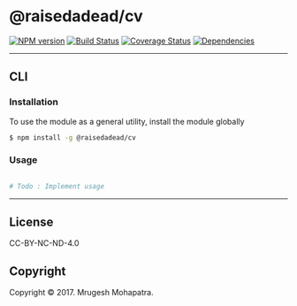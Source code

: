 @raisedadead/cv
===

[![NPM version][npm-image]][npm-url] [![Build Status][build-image]][build-url] [![Coverage Status][coverage-image]][coverage-url] [![Dependencies][dependencies-image]][dependencies-url]

>

---
## CLI

### Installation

To use the module as a general utility, install the module globally

``` bash
$ npm install -g @raisedadead/cv
```


### Usage

``` bash

# Todo : Implement usage

```

---
## License

CC-BY-NC-ND-4.0


## Copyright

Copyright &copy; 2017. Mrugesh Mohapatra.

[npm-image]: http://img.shields.io/npm/v/@raisedadead/cv.svg
[npm-url]: https://npmjs.org/package/@raisedadead/cv

[build-image]: http://img.shields.io/travis//master.svg
[build-url]: https://travis-ci.org/

[coverage-image]: https://img.shields.io/codecov/c/github//master.svg
[coverage-url]: https://codecov.io/github/?branch=master

[dependencies-image]: http://img.shields.io/david/.svg
[dependencies-url]: https://david-dm.org/

[dev-dependencies-image]: http://img.shields.io/david/dev/.svg
[dev-dependencies-url]: https://david-dm.org/dev/

[github-issues-image]: http://img.shields.io/github/issues/.svg
[github-issues-url]: https://github.com//issues
